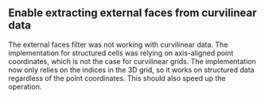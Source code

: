 ## Enable extracting external faces from curvilinear data

The external faces filter was not working with curvilinear data. The
implementation for structured cells was relying on axis-aligned point
coordinates, which is not the case for curvilinear grids. The implementation now
only relies on the indices in the 3D grid, so it works on structured data
regardless of the point coordinates. This should also speed up the operation.

